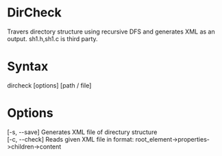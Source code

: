 # DirCheck
Travers directory structure using recursive DFS and generates XML as an output.
sh1.h,sh1.c is third party.
# Syntax
dircheck [options] [path / file]
# Options
[-s, --save] Generates XML file of directury structure <br />
[-c, --check] Reads given XML file in format: root_element->properties->children->content 
